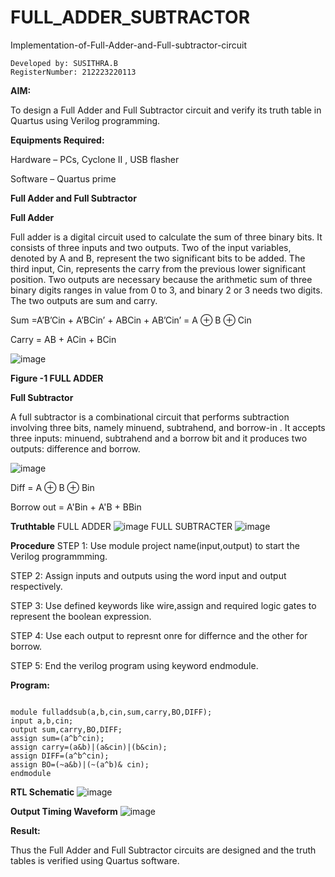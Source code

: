 # FULL_ADDER_SUBTRACTOR

Implementation-of-Full-Adder-and-Full-subtractor-circuit
```
Developed by: SUSITHRA.B
RegisterNumber: 212223220113
```

**AIM:**

To design a Full Adder and Full Subtractor circuit and verify its truth table in Quartus using Verilog programming.

**Equipments Required:**

Hardware – PCs, Cyclone II , USB flasher

Software – Quartus prime

**Full Adder and Full Subtractor**

**Full Adder**

Full adder is a digital circuit used to calculate the sum of three binary bits. It consists of three inputs and two outputs. Two of the input variables, denoted by A and B, represent the two significant bits to be added. The third input, Cin, represents the carry from the previous lower significant position. Two outputs are necessary because the arithmetic sum of three binary digits ranges in value from 0 to 3, and binary 2 or 3 needs two digits. The two outputs are sum and carry.

Sum =A’B’Cin + A’BCin’ + ABCin + AB’Cin’ = A ⊕ B ⊕ Cin 

Carry = AB + ACin + BCin

![image](https://github.com/naavaneetha/FULL_ADDER_SUBTRACTOR/assets/154305477/0f30ba51-5ffb-4198-845f-18e054f675e7)

**Figure -1 FULL ADDER**

**Full Subtractor**

A full subtractor is a combinational circuit that performs subtraction involving three bits, namely minuend, subtrahend, and borrow-in . It accepts three inputs: minuend, subtrahend and a borrow bit and it produces two outputs: difference and borrow.

![image](https://github.com/naavaneetha/FULL_ADDER_SUBTRACTOR/assets/154305477/02b24f51-ab51-4304-9ad6-7b81ffc1ead5)

Diff = A ⊕ B ⊕ Bin 

Borrow out = A'Bin + A'B + BBin

**Truthtable**
FULL ADDER
![image](https://github.com/SusithraB/FULL_ADDER_SUBTRACTOR/assets/146347839/b3ad9c73-cc7d-46b7-8bea-bc98fbe29243)
FULL SUBTRACTER
![image](https://github.com/SusithraB/FULL_ADDER_SUBTRACTOR/assets/146347839/8c585f57-d288-4e6a-aeb4-de818b5cb661)

**Procedure**
STEP 1: Use module project name(input,output) to start the Verilog programmming.

STEP 2: Assign inputs and outputs using the word input and output respectively.

STEP 3: Use defined keywords like wire,assign and required logic gates to represent the boolean expression.

STEP 4: Use each output to represnt onre for differnce and the other for borrow.

STEP 5: End the verilog program using keyword endmodule.

**Program:**
```

module fulladdsub(a,b,cin,sum,carry,BO,DIFF);
input a,b,cin;
output sum,carry,BO,DIFF;
assign sum=(a^b^cin);
assign carry=(a&b)|(a&cin)|(b&cin);
assign DIFF=(a^b^cin);
assign BO=(~a&b)|(~(a^b)& cin);
endmodule
```

**RTL Schematic**
![image](https://github.com/SusithraB/FULL_ADDER_SUBTRACTOR/assets/146347839/91888c4b-3094-40a8-b098-af53a7220354)


**Output Timing Waveform**
![image](https://github.com/SusithraB/FULL_ADDER_SUBTRACTOR/assets/146347839/78ed098e-a5aa-4805-af26-d0b252f90e04)


**Result:**

Thus the Full Adder and Full Subtractor circuits are designed and the truth tables is verified using Quartus software.



